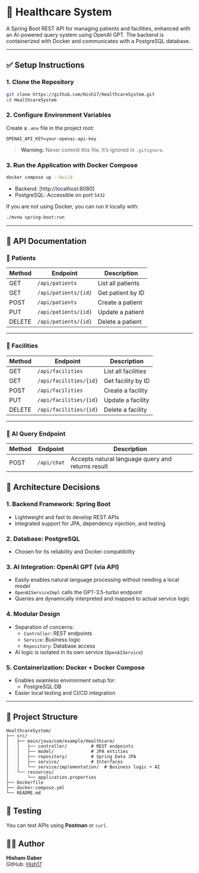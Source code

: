 # 🏥 Healthcare System

A Spring Boot REST API for managing patients and facilities, enhanced with an AI-powered query system using OpenAI GPT. The backend is containerized with Docker and communicates with a PostgreSQL database.

---

## ✅ Setup Instructions

### 1. Clone the Repository

```bash
git clone https://github.com/Hish17/HealthcareSystem.git
cd HealthcareSystem
```

### 2. Configure Environment Variables

Create a `.env` file in the project root:

```
OPENAI_API_KEY=your-openai-api-key
```

> **Warning:** Never commit this file. It’s ignored in `.gitignore`.

### 3. Run the Application with Docker Compose

```bash
docker compose up --build
```

- Backend: [http://localhost:8080]
- PostgreSQL: Accessible on port `5432`  

If you are not using Docker, you can run it locally with:

```bash
./mvnw spring-boot:run
```

---

## 📑 API Documentation

### 🧍 Patients

| Method | Endpoint             | Description         |
|--------|----------------------|---------------------|
| GET    | `/api/patients`      | List all patients   |
| GET    | `/api/patients/{id}` | Get patient by ID   |
| POST   | `/api/patients`      | Create a patient    |
| PUT    | `/api/patients/{id}` | Update a patient    |
| DELETE | `/api/patients/{id}` | Delete a patient    |

---

### 🏥 Facilities

| Method | Endpoint               | Description          |
|--------|------------------------|----------------------|
| GET    | `/api/facilities`      | List all facilities  |
| GET    | `/api/facilities/{id}` | Get facility by ID   |
| POST   | `/api/facilities`      | Create a facility    |
| PUT    | `/api/facilities/{id}` | Update a facility    |
| DELETE | `/api/facilities/{id}` | Delete a facility    |

---

### 🤖 AI Query Endpoint

| Method | Endpoint     | Description                                       |
|--------|--------------|---------------------------------------------------|
| POST   | `/api/chat`  | Accepts natural language query and returns result |


## 🧱 Architecture Decisions

### 1. **Backend Framework: Spring Boot**
- Lightweight and fast to develop REST APIs
- Integrated support for JPA, dependency injection, and testing

### 2. **Database: PostgreSQL**
- Chosen for its reliability and Docker compatibility

### 3. **AI Integration: OpenAI GPT (via API)**
- Easily enables natural language processing without needing a local model
- `OpenAIServiceImpl` calls the GPT-3.5-turbo endpoint
- Queries are dynamically interpreted and mapped to actual service logic

### 4. **Modular Design**
- Separation of concerns:
  - `Controller`: REST endpoints
  - `Service`: Business logic
  - `Repository`: Database access
- AI logic is isolated in its own service (`OpenAIService`)

### 5. **Containerization: Docker + Docker Compose**
- Enables seamless environment setup for:
  - PostgreSQL DB
- Easier local testing and CI/CD integration

---

## 📁 Project Structure

```
HealthcareSystem/
├── src/
│   ├── main/java/com/example/Healthcare/
│   │   ├── controller/         # REST endpoints
│   │   ├── model/              # JPA entities
│   │   ├── repository/         # Spring Data JPA
│   │   ├── service/            # Interfaces
│   │   └── service/implementation/  # Business logic + AI
│   └── resources/
│       └── application.properties
├── Dockerfile
├── docker-compose.yml
└── README.md
```


## 🧪 Testing

You can test APIs using **Postman** or `curl`.


## 👨‍💻 Author

**Hisham Gaber**  
GitHub: [Hish17](https://github.com/Hish17)
